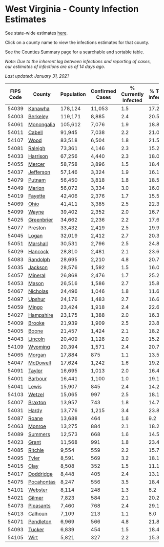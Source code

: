 # West Virginia - County Infection Estimates

See state-wide estimates [here](/infections/us-wv).

Click on a county name to view the infections estimates for that county.

See the [Counties Summary](/infections/summary-counties) page for a searchable and sortable table.

*Note: Due to the inherent lag between infections and reporting of cases, our estimates of infections are as of 14 days ago.*

*Last updated: January 31, 2021*

|   FIPS Code |                   County |   Population |   Confirmed Cases |   % Currently Infected |   % Total Infected |
|-------------|--------------------------|--------------|-------------------|------------------------|--------------------|
|       54039 |       [Kanawha](kanawha) |      178,124 |            11,053 |                    1.5 |               17.2 |
|       54003 |     [Berkeley](berkeley) |      119,171 |             8,885 |                    2.4 |               20.5 |
|       54061 | [Monongalia](monongalia) |      105,612 |             7,076 |                    1.9 |               18.8 |
|       54011 |         [Cabell](cabell) |       91,945 |             7,038 |                    2.2 |               21.0 |
|       54107 |             [Wood](wood) |       83,518 |             6,504 |                    1.8 |               21.5 |
|       54081 |       [Raleigh](raleigh) |       73,361 |             4,146 |                    2.3 |               15.2 |
|       54033 |     [Harrison](harrison) |       67,256 |             4,440 |                    2.3 |               18.0 |
|       54055 |         [Mercer](mercer) |       58,758 |             3,896 |                    1.5 |               18.4 |
|       54037 |   [Jefferson](jefferson) |       57,146 |             3,324 |                    1.9 |               16.1 |
|       54079 |         [Putnam](putnam) |       56,450 |             3,818 |                    1.8 |               18.5 |
|       54049 |         [Marion](marion) |       56,072 |             3,334 |                    3.0 |               16.0 |
|       54019 |       [Fayette](fayette) |       42,406 |             2,376 |                    1.7 |               15.5 |
|       54069 |             [Ohio](ohio) |       41,411 |             3,385 |                    2.5 |               22.3 |
|       54099 |           [Wayne](wayne) |       39,402 |             2,352 |                    2.0 |               16.7 |
|       54025 | [Greenbrier](greenbrier) |       34,662 |             2,236 |                    2.2 |               17.6 |
|       54077 |       [Preston](preston) |       33,432 |             2,419 |                    2.5 |               19.9 |
|       54045 |           [Logan](logan) |       32,019 |             2,412 |                    2.7 |               20.3 |
|       54051 |     [Marshall](marshall) |       30,531 |             2,796 |                    2.5 |               24.8 |
|       54029 |       [Hancock](hancock) |       28,810 |             2,481 |                    2.1 |               23.6 |
|       54083 |     [Randolph](randolph) |       28,695 |             2,210 |                    4.8 |               20.7 |
|       54035 |       [Jackson](jackson) |       28,576 |             1,592 |                    1.5 |               16.0 |
|       54057 |       [Mineral](mineral) |       26,868 |             2,476 |                    1.7 |               25.2 |
|       54053 |           [Mason](mason) |       26,516 |             1,586 |                    2.7 |               15.8 |
|       54067 |     [Nicholas](nicholas) |       24,496 |             1,046 |                    1.8 |               11.6 |
|       54097 |         [Upshur](upshur) |       24,176 |             1,483 |                    2.7 |               16.6 |
|       54059 |           [Mingo](mingo) |       23,424 |             1,918 |                    2.4 |               22.6 |
|       54027 |   [Hampshire](hampshire) |       23,175 |             1,388 |                    2.0 |               16.3 |
|       54009 |         [Brooke](brooke) |       21,939 |             1,909 |                    2.5 |               23.8 |
|       54005 |           [Boone](boone) |       21,457 |             1,424 |                    2.1 |               18.2 |
|       54043 |       [Lincoln](lincoln) |       20,409 |             1,128 |                    2.0 |               15.2 |
|       54109 |       [Wyoming](wyoming) |       20,394 |             1,571 |                    2.4 |               20.7 |
|       54065 |         [Morgan](morgan) |       17,884 |               875 |                    1.1 |               13.5 |
|       54047 |     [McDowell](mcdowell) |       17,624 |             1,242 |                    1.6 |               19.2 |
|       54091 |         [Taylor](taylor) |       16,695 |             1,013 |                    2.0 |               16.4 |
|       54001 |       [Barbour](barbour) |       16,441 |             1,100 |                    1.0 |               19.1 |
|       54041 |           [Lewis](lewis) |       15,907 |               845 |                    2.4 |               14.2 |
|       54103 |         [Wetzel](wetzel) |       15,065 |               997 |                    2.5 |               18.1 |
|       54007 |       [Braxton](braxton) |       13,957 |               743 |                    1.8 |               14.7 |
|       54031 |           [Hardy](hardy) |       13,776 |             1,215 |                    3.4 |               23.8 |
|       54087 |           [Roane](roane) |       13,688 |               464 |                    1.6 |                9.2 |
|       54063 |         [Monroe](monroe) |       13,275 |               884 |                    2.1 |               18.2 |
|       54089 |       [Summers](summers) |       12,573 |               668 |                    1.6 |               14.5 |
|       54023 |           [Grant](grant) |       11,568 |               991 |                    1.8 |               23.4 |
|       54085 |       [Ritchie](ritchie) |        9,554 |               559 |                    2.2 |               15.7 |
|       54095 |           [Tyler](tyler) |        8,591 |               569 |                    3.2 |               18.1 |
|       54015 |             [Clay](clay) |        8,508 |               352 |                    1.5 |               11.1 |
|       54017 |   [Doddridge](doddridge) |        8,448 |               405 |                    2.4 |               13.1 |
|       54075 | [Pocahontas](pocahontas) |        8,247 |               556 |                    3.5 |               18.4 |
|       54101 |       [Webster](webster) |        8,114 |               248 |                    1.3 |                8.2 |
|       54021 |         [Gilmer](gilmer) |        7,823 |               584 |                    2.1 |               20.2 |
|       54073 |   [Pleasants](pleasants) |        7,460 |               768 |                    2.4 |               29.1 |
|       54013 |       [Calhoun](calhoun) |        7,109 |               213 |                    1.1 |                8.0 |
|       54071 |   [Pendleton](pendleton) |        6,969 |               566 |                    4.8 |               21.8 |
|       54093 |         [Tucker](tucker) |        6,839 |               454 |                    1.5 |               18.4 |
|       54105 |             [Wirt](wirt) |        5,821 |               327 |                    2.2 |               15.3 |